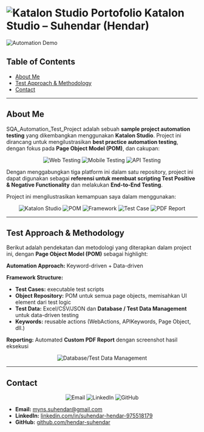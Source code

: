 # ![Katalon Studio](https://img.shields.io/badge/Katalon-Studio-4BC51D) Portofolio Katalon Studio – Suhendar (Hendar)

![Automation Demo](https://media.giphy.com/media/3o7TKtnuHOHHUjR38Y/giphy.gif)

## Table of Contents
- [About Me](#about-me)  
- [Test Approach & Methodology](#test-approach--methodology)  
- [Contact](#contact)  

---

## About Me
SQA_Automation_Test_Project adalah sebuah **sample project automation testing** yang dikembangkan menggunakan **Katalon Studio**. Project ini dirancang untuk mengilustrasikan **best practice automation testing**, dengan fokus pada **Page Object Model (POM)**, dan cakupan:

<div align="center">
  <img src="https://img.shields.io/badge/Web-UI%20Testing-blue" alt="Web Testing"> 
  <img src="https://img.shields.io/badge/Mobile-Android/iOS-red" alt="Mobile Testing"> 
  <img src="https://img.shields.io/badge/API-RESTful-green" alt="API Testing">
</div>

Dengan menggabungkan tiga platform ini dalam satu repository, project ini dapat digunakan sebagai **referensi untuk membuat scripting Test Positive & Negative Functionality** dan melakukan **End-to-End Testing**.  

Project ini mengilustrasikan kemampuan saya dalam menggunakan:  

<div align="center">
  <img src="https://img.shields.io/badge/Katalon-Studio-4BC51D" alt="Katalon Studio"> 
  <img src="https://img.shields.io/badge/Page Object Model-POM-orange" alt="POM"> 
  <img src="https://img.shields.io/badge/Automation Framework-DataDriven,Keywords-lightgrey" alt="Framework"> 
  <img src="https://img.shields.io/badge/Test Case Design-Execution-blueviolet" alt="Test Case"> 
  <img src="https://img.shields.io/badge/Custom PDF Report-red" alt="PDF Report">
</div>

---

## Test Approach & Methodology
Berikut adalah pendekatan dan metodologi yang diterapkan dalam project ini, dengan **Page Object Model (POM)** sebagai highlight:  

**Automation Approach:** Keyword-driven + Data-driven  

**Framework Structure:**
- **Test Cases:** executable test scripts  
- **Object Repository:** POM untuk semua page objects, memisahkan UI element dari test logic  
- **Test Data:** Excel/CSV/JSON dan **Database / Test Data Management** untuk data-driven testing  
- **Keywords:** reusable actions (WebActions, APIKeywords, Page Object, dll.)  

**Reporting:** Automated **Custom PDF Report** dengan screenshot hasil eksekusi  

<div align="center">
  <img src="https://img.shields.io/badge/Database-Test%20Data%20Management-yellow" alt="Database/Test Data Management"> 
</div>

---

## Contact
<div align="center">
  <img src="https://img.shields.io/badge/Email-myns.suhendar@gmail.com-blue" alt="Email">  
  <img src="https://img.shields.io/badge/LinkedIn-Profile-blue" alt="LinkedIn">  
  <img src="https://img.shields.io/badge/GitHub-hendar--suhendar-black" alt="GitHub">  
</div>

- **Email:** myns.suhendar@gmail.com  
- **LinkedIn:** [linkedin.com/in/suhendar-hendar-975518179](https://www.linkedin.com/in/suhendar-hendar-975518179/)  
- **GitHub:** [github.com/hendar-suhendar](https://github.com/hendar-suhendar)  
